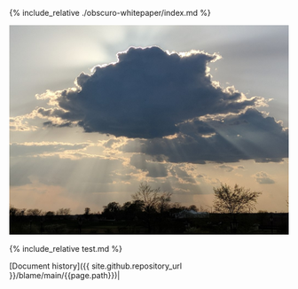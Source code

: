 {% include_relative ./obscuro-whitepaper/index.md %}


![image](assets/images/1024px-Sunrise_Obscured_by_Clouds.jpg)

{% include_relative test.md %}

[Document history]({{ site.github.repository_url }}/blame/main/{{page.path}})|
